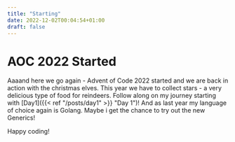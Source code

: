 ```yaml
---
title: "Starting"
date: 2022-12-02T00:04:54+01:00
draft: false
---
```


# AOC 2022 Started

Aaaand here we go again - Advent of Code 2022 started and we are back in action with the christmas elves. This year we have to collect stars - a very delicious type of food for reindeers. Follow along on my journey starting with [Day1]({{< ref "/posts/day1" >}} "Day 1")! And as last year my language of choice again is Golang. Maybe i get the chance to try out the new Generics!

Happy coding!


